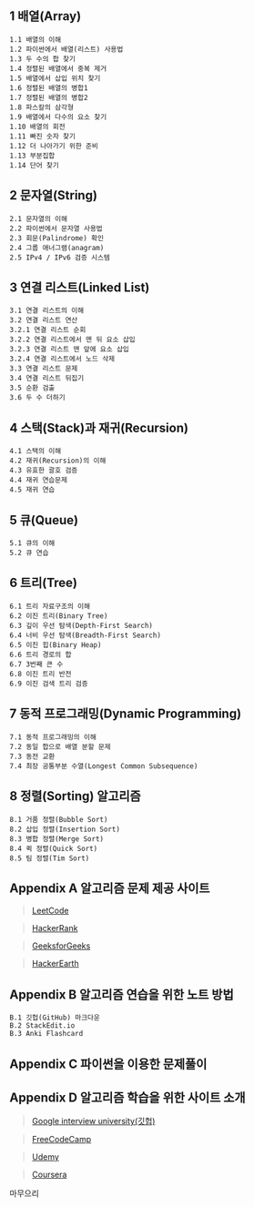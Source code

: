 ## 1 배열(Array)

    1.1 배열의 이해
    1.2 파이썬에서 배열(리스트) 사용법
    1.3 두 수의 합 찾기
    1.4 정렬된 배열에서 중복 제거
    1.5 배열에서 삽입 위치 찾기
    1.6 정렬된 배열의 병합1
    1.7 정렬된 배열의 병합2
    1.8 파스칼의 삼각형
    1.9 배열에서 다수의 요소 찾기
    1.10 배열의 회전
    1.11 빠진 숫자 찾기
    1.12 더 나아가기 위한 준비
    1.13 부분집합
    1.14 단어 찾기

## 2 문자열(String)

    2.1 문자열의 이해
    2.2 파이썬에서 문자열 사용법
    2.3 회문(Palindrome) 확인
    2.4 그룹 애너그램(anagram)
    2.5 IPv4 / IPv6 검증 시스템

## 3 연결 리스트(Linked List)

    3.1 연결 리스트의 이해
    3.2 연결 리스트 연산
    3.2.1 연결 리스트 순회
    3.2.2 연결 리스트에서 맨 뒤 요소 삽입
    3.2.3 연결 리스트 맨 앞에 요소 삽입
    3.2.4 연결 리스트에서 노드 삭제
    3.3 연결 리스트 문제
    3.4 연결 리스트 뒤집기
    3.5 순환 검출
    3.6 두 수 더하기

## 4 스택(Stack)과 재귀(Recursion)

    4.1 스택의 이해
    4.2 재귀(Recursion)의 이해
    4.3 유효한 괄호 검증
    4.4 재귀 연습문제
    4.5 재귀 연습

## 5 큐(Queue)

    5.1 큐의 이해
    5.2 큐 연습

## 6 트리(Tree)

    6.1 트리 자료구조의 이해
    6.2 이진 트리(Binary Tree)
    6.3 깊이 우선 탐색(Depth-First Search)
    6.4 너비 우선 탐색(Breadth-First Search)
    6.5 이진 힙(Binary Heap)
    6.6 트리 경로의 합
    6.7 3번째 큰 수
    6.8 이진 트리 반전
    6.9 이진 검색 트리 검증

## 7 동적 프로그래밍(Dynamic Programming)

    7.1 동적 프로그래밍의 이해
    7.2 동일 합으로 배열 분할 문제
    7.3 동전 교환
    7.4 최장 공통부분 수열(Longest Common Subsequence)

## 8 정렬(Sorting) 알고리즘

    8.1 거품 정렬(Bubble Sort)
    8.2 삽입 정렬(Insertion Sort)
    8.3 병합 정렬(Merge Sort)
    8.4 퀵 정렬(Quick Sort)
    8.5 팀 정렬(Tim Sort)

## Appendix A 알고리즘 문제 제공 사이트

> [LeetCode](https://www.leetcode.com)

> [HackerRank](https://www.hackerrank.com)

> [GeeksforGeeks](https://www.geeksforgeeks.org)

> [HackerEarth](https://www.hackerearth.com)

## Appendix B 알고리즘 연습을 위한 노트 방법

    B.1 깃헙(GitHub) 마크다운
    B.2 StackEdit.io
    B.3 Anki Flashcard

## Appendix C 파이썬을 이용한 문제풀이

## Appendix D 알고리즘 학습을 위한 사이트 소개

> [Google interview university(깃헙)](https://github.com/jwasham/coding-interview-university)

> [FreeCodeCamp](https://www.freecodecamp.org)

> [Udemy](https://www.udemy.com)

> [Coursera](https://www.coursera.org)

마무으리
